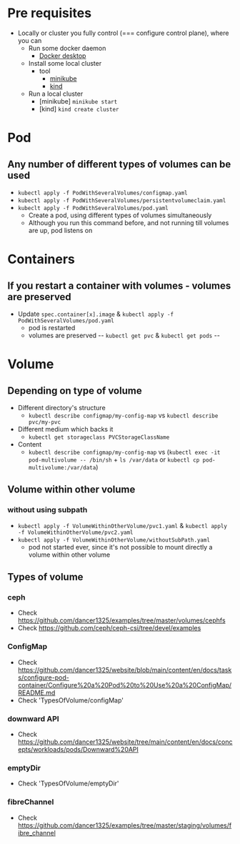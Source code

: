 # Pre requisites
* Locally or cluster you fully control (=== configure control plane), where you can
  * Run some docker daemon
    * [Docker desktop](https://www.docker.com/products/docker-desktop/)
  * Install some local cluster
    * tool
      * [minikube](https://minikube.sigs.k8s.io/docs/start/)
      * [kind](https://kind.sigs.k8s.io/)
  * Run a local cluster
    * [minikube]  `minikube start`
    * [kind] `kind create cluster`


# Pod
## Any number of different types of volumes can be used
* `kubectl apply -f PodWithSeveralVolumes/configmap.yaml`
* `kubectl apply -f PodWithSeveralVolumes/persistentvolumeclaim.yaml `
* `kubeclt apply -f PodWithSeveralVolumes/pod.yaml `
  * Create a pod, using different types of volumes simultaneously
  * Although you run this command before, and not running till volumes are up, pod listens on

# Containers
## If you restart a container with volumes - volumes are preserved
* Update `spec.container[x].image` & `kubectl apply -f PodWithSeveralVolumes/pod.yaml`
  * pod is restarted
  * volumes are preserved -- `kubectl get pvc` & `kubectl get pods` --

# Volume
## Depending on type of volume
* Different directory's structure
  * `kubectl describe configmap/my-config-map` vs `kubectl describe pvc/my-pvc`
* Different medium which backs it
  * `kubectl get storageclass PVCStorageClassName`
* Content
  * `kubectl describe configmap/my-config-map` vs (`kubectl exec -it pod-multivolume -- /bin/sh` + `ls /var/data` or `kubectl cp pod-multivolume:/var/data`)
## Volume within other volume
### without using subpath
* `kubectl apply -f VolumeWithinOtherVolume/pvc1.yaml` & `kubectl apply -f VolumeWithinOtherVolume/pvc2.yaml`
* `kubectl apply -f VolumeWithinOtherVolume/withoutSubPath.yaml`
  * pod not started ever, since it's not possible to mount directly a volume within other volume

## Types of volume
### ceph
* Check https://github.com/dancer1325/examples/tree/master/volumes/cephfs
* Check https://github.com/ceph/ceph-csi/tree/devel/examples
### ConfigMap
* Check https://github.com/dancer1325/website/blob/main/content/en/docs/tasks/configure-pod-container/Configure%20a%20Pod%20to%20Use%20a%20ConfigMap/README.md
* Check 'TypesOfVolume/configMap'
### downward API
* Check https://github.com/dancer1325/website/tree/main/content/en/docs/concepts/workloads/pods/Downward%20API
### emptyDir
* Check 'TypesOfVolume/emptyDir'
### fibreChannel
* Check https://github.com/dancer1325/examples/tree/master/staging/volumes/fibre_channel
